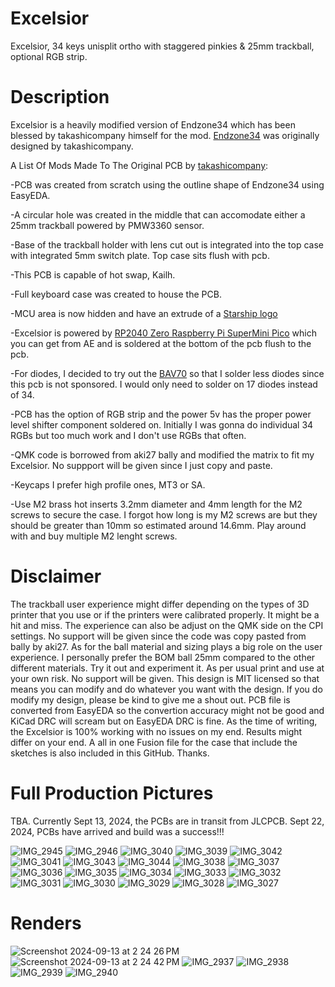 # Excelsior
Excelsior, 34 keys unisplit ortho with staggered pinkies &amp; 25mm trackball, optional RGB strip.

# Description
Excelsior is a heavily modified version of Endzone34 which has been blessed by takashicompany himself for the mod. [Endzone34](https://github.com/takashicompany/endzone34) was originally designed by takashicompany.

A List Of Mods Made To The Original PCB by [takashicompany](https://github.com/takashicompany/endzone34):

-PCB was created from scratch using the outline shape of Endzone34 using EasyEDA.

-A circular hole was created in the middle that can accomodate either a 25mm trackball powered by PMW3360 sensor.

-Base of the trackball holder with lens cut out is integrated into the top case with integrated 5mm switch plate. Top case sits flush with pcb.

-This PCB is capable of hot swap, Kailh.

-Full keyboard case was created to house the PCB.

-MCU area is now hidden and have an extrude of a [Starship logo](https://www.clipartmax.com/middle/m2i8Z5m2d3b1K9m2_star-trek-ship-icon-icon/)

-Excelsior is powered by [RP2040 Zero Raspberry Pi SuperMini Pico](https://www.aliexpress.com/item/1005007292787135.html?spm=a2g0o.order_list.order_list_main.136.6e251802pcq7qH) which you can get from AE and is soldered at the bottom of the pcb flush to the pcb.

-For diodes, I decided to try out the [BAV70](https://www.lcsc.com/product-detail/Switching-Diode_Jiangsu-Changjing-Electronics-Technology-Co-Ltd-BAV70_C68978.html) so that I solder less diodes since this pcb
is not sponsored. I would only need to solder on 17 diodes instead of 34.

-PCB has the option of RGB strip and the power 5v has the proper power level shifter component soldered on. Initially I was gonna do individual 34 RGBs but too much work and I don't use RGBs that often.

-QMK code is borrowed from aki27 bally and modified the matrix to fit my Excelsior. No suppport will be given since I just copy and paste.

-Keycaps I prefer high profile ones, MT3 or SA.

-Use M2 brass hot inserts 3.2mm diameter and 4mm length for the M2 screws to secure the case. I forgot how long is my M2 screws are but they should be greater than 10mm so estimated around 14.6mm. Play around with and buy multiple M2 lenght screws.

# Disclaimer
The trackball user experience might differ depending on the types of 3D printer that you use or if the printers were calibrated properly. It might be a hit and miss. The experience can also be adjust on the QMK side on the CPI settings. No
support will be given since the code was copy pasted from bally by aki27. As for the ball material and sizing plays a big role on the user experience. I personally prefer the BOM ball 25mm compared to the other different materials. Try it out and experiment it. As per usual print and use at your own risk. No support will be given. This design is MIT licensed so that means you can modify and do whatever you want with the design. If you do modify my design, please be kind to give me a shout out. PCB file is converted from EasyEDA so the convertion accuracy might not be good and KiCad DRC will scream but on EasyEDA DRC is fine. As the time of writing, the Excelsior is 100% working with no issues on my end.  Results might differ on your end.  A all in one Fusion file for the case that include the sketches is also included in this GitHub.  Thanks. 

# Full Production Pictures
TBA. Currently Sept 13, 2024, the PCBs are in transit from JLCPCB.
Sept 22, 2024, PCBs have arrived and build was a success!!!

![IMG_2945](https://github.com/user-attachments/assets/90c87916-1b7c-48a3-88ac-4444516e4ba4)
![IMG_2946](https://github.com/user-attachments/assets/29a12786-0439-4b77-a01e-d6bf29c9c468)
![IMG_3040](https://github.com/user-attachments/assets/7cc8045c-07e2-49c3-a278-e2ac2bf92c71)
![IMG_3039](https://github.com/user-attachments/assets/43bb39dd-2d48-4386-8ad3-d90f81cdd6c1)
![IMG_3042](https://github.com/user-attachments/assets/2ef618d4-8d3a-4fda-8fc6-ee7518fe6b7f)
![IMG_3041](https://github.com/user-attachments/assets/e0f68a0f-8cfd-4ad1-a524-ec4a8aa93b89)
![IMG_3043](https://github.com/user-attachments/assets/2e682fc7-ca58-4bd9-bf21-5ac0ac710dfc)
![IMG_3044](https://github.com/user-attachments/assets/fe95afe3-3628-4a9b-967e-d890daa1ea8c)
![IMG_3038](https://github.com/user-attachments/assets/ad0434ee-cc7f-4e46-aee8-67a68b9b11da)
![IMG_3037](https://github.com/user-attachments/assets/1b8e517c-96c2-426f-8ce7-b3999c05a599)
![IMG_3036](https://github.com/user-attachments/assets/631bf9c4-f1e2-47cd-836f-56f76dcd4846)
![IMG_3035](https://github.com/user-attachments/assets/a4444226-b580-43a5-b79c-f613ac2b2e20)
![IMG_3034](https://github.com/user-attachments/assets/c46cea5d-017a-4ca6-8068-9f1e96cfb20f)
![IMG_3033](https://github.com/user-attachments/assets/c03c58f5-8179-4e79-8030-5d542f1f1dec)
![IMG_3032](https://github.com/user-attachments/assets/eec40481-b0fa-48b9-b70d-59d3cac8c945)
![IMG_3031](https://github.com/user-attachments/assets/9117226a-16b0-4de6-9f88-2ce7f4ce1575)
![IMG_3030](https://github.com/user-attachments/assets/719194d2-910b-48a4-ba0c-622ca8dcd04b)
![IMG_3029](https://github.com/user-attachments/assets/36820fc5-f099-4d20-bd4d-657f2a6150b7)
![IMG_3028](https://github.com/user-attachments/assets/7f6716d9-c22a-438b-bc41-3be69b744308)
![IMG_3027](https://github.com/user-attachments/assets/582a791c-5f80-4f2b-92d8-041fa56bc6d6)

# Renders
![Screenshot 2024-09-13 at 2 24 26 PM](https://github.com/user-attachments/assets/a2007264-271c-4a14-ac74-341b7dcf1828)
![Screenshot 2024-09-13 at 2 24 42 PM](https://github.com/user-attachments/assets/04c4a47d-887e-4d51-874d-d13eba0b1889)
![IMG_2937](https://github.com/user-attachments/assets/07123cbe-242b-4cc1-88cd-fa9f083ae0f5)
![IMG_2938](https://github.com/user-attachments/assets/d481795a-1436-44d7-8faf-d63a7ba593f2)
![IMG_2939](https://github.com/user-attachments/assets/b3f0c12c-785e-4b13-829f-8fc36d7fc1b2)
![IMG_2940](https://github.com/user-attachments/assets/21e9db46-ac85-4c40-b96c-d762935d2388)

